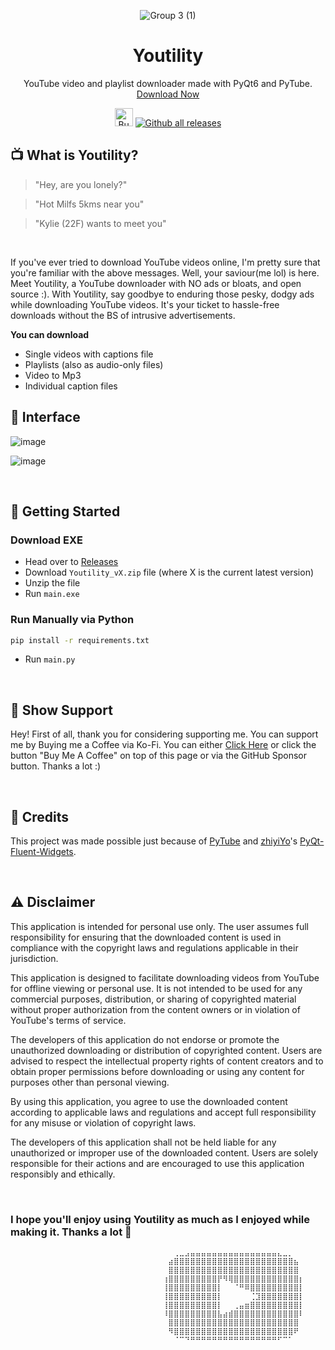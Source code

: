 <div align="center">

![Group 3 (1)](https://github.com/rohankishore/Youtility/assets/109947257/8ec73f10-0bed-4dbc-8201-269db2adaddc)

# Youtility
YouTube video and playlist downloader made with PyQt6 and PyTube. [Download Now](https://github.com/rohankishore/Youtility/releases)

</div>

<div align="center">
  
  <a href='https://ko-fi.com/V7V7QZ7GS' target='_blank'><img height='36' style='border:0px;height:29px;' src='https://storage.ko-fi.com/cdn/kofi5.png?v=3' border='0' alt='Buy Me a Coffee at ko-fi.com' /></a>
[![Github all releases](https://img.shields.io/github/downloads/rohankishore/Youtility/total.svg)](https://GitHub.com/rohankishore/Youtility/releases/)
</div>
  
## 📺 What is Youtility? 
> "Hey, are you lonely?" 
 
  
> "Hot Milfs 5kms near you"   

> "Kylie (22F) wants to meet you"
  
<br>

If you've ever tried to download YouTube videos online, I'm pretty sure that you're familiar with the above messages. Well, your saviour(me lol) is here. Meet Youtility, a YouTube downloader with NO ads or bloats, and open source :). With Youtility, say goodbye to enduring those pesky, dodgy ads while downloading YouTube videos. It's your ticket to hassle-free downloads without the BS of intrusive advertisements. 

**You can download**
- Single videos with captions file  
- Playlists (also as audio-only files)
- Video to Mp3
- Individual caption files
  

## 🧩 Interface  

![image](https://github.com/rohankishore/Youtility/assets/109947257/04b5fb62-add8-4456-90d4-358f530b17cd)

![image](https://github.com/rohankishore/Youtility/assets/109947257/5e11c76b-ad78-4bac-a5c5-b120b6dbc963)   

<br>

## 👒 Getting Started
  
### Download EXE
- Head over to [Releases](https://github.com/rohankishore/Youtility/releases)
- Download `Youtility_vX.zip` file (where X is the current latest version)
- Unzip the file
- Run `main.exe`

### Run Manually via Python 

```bash
pip install -r requirements.txt   
```

- Run `main.py`
  
<br>


## 🤝 Show Support  

Hey! First of all, thank you for considering supporting me. You can support me by Buying me a Coffee via Ko-Fi. You can either [Click Here](https://ko-fi.com/rohankishore) or click the button "Buy Me A Coffee" on top of this page or via the GitHub Sponsor button. Thanks a lot :)

<br>

## 💖 Credits

This project was made possible just because of [PyTube](https://github.com/pytube/pytube) and [zhiyiYo](https://github.com/zhiyiYo)'s [PyQt-Fluent-Widgets](https://github.com/zhiyiYo/PyQt-Fluent-Widgets).

<br>

## ⚠️ Disclaimer

This application is intended for personal use only. The user assumes full responsibility for ensuring that the downloaded content is used in compliance with the copyright laws and regulations applicable in their jurisdiction.

This application is designed to facilitate downloading videos from YouTube for offline viewing or personal use. It is not intended to be used for any commercial purposes, distribution, or sharing of copyrighted material without proper authorization from the content owners or in violation of YouTube's terms of service.

The developers of this application do not endorse or promote the unauthorized downloading or distribution of copyrighted content. Users are advised to respect the intellectual property rights of content creators and to obtain proper permissions before downloading or using any content for purposes other than personal viewing.

By using this application, you agree to use the downloaded content according to applicable laws and regulations and accept full responsibility for any misuse or violation of copyright laws.

The developers of this application shall not be held liable for any unauthorized or improper use of the downloaded content. Users are solely responsible for their actions and are encouraged to use this application responsibly and ethically.

<br>

### I hope you'll enjoy using Youtility as much as I enjoyed while making it. Thanks a lot 💖


```
                                  ⠀⠀⢀⣀⣠⣤⣤⣤⣤⣤⣤⣤⣤⣤⣤⣤⣤⣤⣤⣤⣤⣄⣀⡀⠀⠀
                                  ⠀⣴⣿⣿⣿⣿⣿⣿⣿⣿⣿⣿⣿⣿⣿⣿⣿⣿⣿⣿⣿⣿⣿⣿⣦⠀
                                  ⠀⣿⣿⣿⣿⣿⣿⣿⣿⣿⣿⣿⣿⣿⣿⣿⣿⣿⣿⣿⣿⣿⣿⣿⣿⠀
                                  ⢰⣿⣿⣿⣿⣿⣿⣿⣿⣿⡟⠻⢿⣿⣿⣿⣿⣿⣿⣿⣿⣿⣿⣿⣿⡆
                                  ⢸⣿⣿⣿⣿⣿⣿⣿⣿⣿⡇⠀⠀⠈⠛⠿⣿⣿⣿⣿⣿⣿⣿⣿⣿⡇
                                  ⢸⣿⣿⣿⣿⣿⣿⣿⣿⣿⡇⠀⠀⠀⠀⠀⢈⣹⣿⣿⣿⣿⣿⣿⣿⡇
                                  ⢸⣿⣿⣿⣿⣿⣿⣿⣿⣿⡇⠀⠀⢀⣤⣶⣿⣿⣿⣿⣿⣿⣿⣿⣿⡇
                                  ⠸⣿⣿⣿⣿⣿⣿⣿⣿⣿⣧⣴⣾⣿⣿⣿⣿⣿⣿⣿⣿⣿⣿⣿⣿⠇
                                  ⠀⣿⣿⣿⣿⣿⣿⣿⣿⣿⣿⣿⣿⣿⣿⣿⣿⣿⣿⣿⣿⣿⣿⣿⣿⠀
                                  ⠀⠻⣿⣿⣿⣿⣿⣿⣿⣿⣿⣿⣿⣿⣿⣿⣿⣿⣿⣿⣿⣿⣿⣿⠟⠀
                                  ⠀⠀⠈⠉⠙⠛⠛⠛⠛⠛⠛⠛⠛⠛⠛⠛⠛⠛⠛⠛⠛⠋⠉⠁⠀⠀
```
